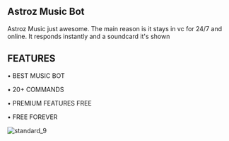 ## Astroz Music Bot
Astroz Music just awesome. The main reason is it stays in vc for 24/7 and online. It responds instantly and a soundcard it's shown

## FEATURES

• BEST MUSIC BOT

• 20+ COMMANDS

• PREMIUM FEATURES FREE

• FREE FOREVER

![standard_9](https://user-images.githubusercontent.com/81439903/112682093-a0901300-8e95-11eb-8cb7-1cd6fcd43740.gif)
